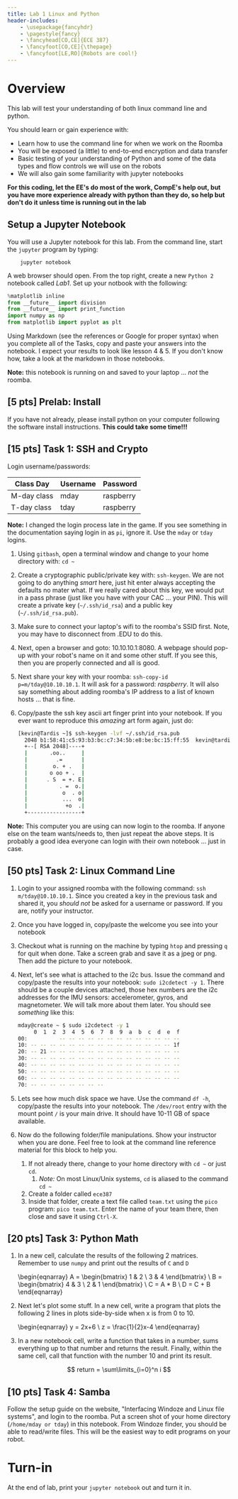 ```yaml
---
title: Lab 1 Linux and Python
header-includes:
    - \usepackage{fancyhdr}
    - \pagestyle{fancy}
    - \fancyhead[CO,CE]{ECE 387}
    - \fancyfoot[CO,CE]{\thepage}
    - \fancyfoot[LE,RO]{Robots are cool!}
---
```


# Overview

This lab will test your understanding of both linux command line and python.

You should learn or gain experience with:

- Learn how to use the command line for when we work on the Roomba
- You will be exposed (a little) to end-to-end encryption and data transfer
- Basic testing of your understanding of Python and some of the data types and
flow controls we will use on the robots
- We will also gain some familiarity with jupyter notebooks

**For this coding, let the EE's do most of the work, CompE's help out, but you have more experience already with python than they do, so help but don't do it unless time is running out in the lab**

## Setup a Jupyter Notebook

You will use a Jupyter notebook for this lab. From the command line, start the
`jupyter` program by typing:

		jupyter notebook

A web browser should open. From the top right, create a new `Python 2` notebook
called *Lab1*. Set up your notbook with the following:

```python
%matplotlib inline
from __future__ import division
from __future__ import print_function
import numpy as np
from matplotlib import pyplot as plt
```

Using Markdown (see the references or Google for proper syntax)
when you complete all of the Tasks, copy and paste your answers into the notebook.
I expect your results to look like lesson 4 & 5. If you don't know how, take a
look at the markdown in those notebooks.

**Note:** this notebook is running on and saved to your laptop ... *not* the
roomba.

## [5 pts] Prelab: Install

If you have not already, please install python on your computer following the
software install instructions. **This could take some time!!!**

## [15 pts] Task 1: SSH and Crypto

Login username/passwords:

| Class Day   | Username | Password  |
|-------------|----------|-----------|
| M-day class | mday     | raspberry |
| T-day class | tday     | raspberry |

**Note:** I changed the login process late in the game. If you see something
in the documentation saying login in as `pi`, ignore it. Use the `mday` or `tday`
logins.

1. Using `gitbash`, open a terminal window and change to your home directory with:
  `cd ~`
1. Create a cryptographic public/private key with: `ssh-keygen`. We are not going
  to do anything *smart* here, just hit enter always accepting the defaults no
  mater what. If we really cared about this key, we would put in a pass phrase
  (just like you have with your CAC ... your PIN). This will create a private key
  (`~/.ssh/id_rsa`) and a public key (`~/.ssh/id_rsa.pub`).
1. Make sure to connect your laptop's wifi to the roomba's SSID first. Note, you
  may have to disconnect from .EDU to do this.
1. Next, open a browser and goto: 10.10.10.1:8080. A webpage should pop-up with
  your robot's name on it and some other stuff. If you see this, then you are
  properly connected and all is good.
1. Next share your key with your roomba: `ssh-copy-id p=m/tday@10.10.10.1`. It will ask
  for a password: *raspberry*. It will also say something about adding roomba's
  IP address to a list of known hosts ... that is fine.
1. Copy/paste the ssh key ascii art finger print into your notebook. If you ever
  want to reproduce this *amazing* art form again, just do:

    ```bash
    [kevin@Tardis ~]$ ssh-keygen -lvf ~/.ssh/id_rsa.pub
      2048 b1:58:41:c5:93:b3:bc:c7:34:5b:e8:be:bc:15:ff:55  kevin@tardis.local (RSA)
      +--[ RSA 2048]----+
      |       .oo..     |
      |         .=      |
      |        o. + .   |
      |       o oo + .  |
      |      . S  = +. E|
      |          . =  o.|
      |           o  . o|
      |           ...  o|
      |            +o  .|
      +-----------------+
    ```

**Note:** This computer you are using can now login to the roomba. If anyone else
on the team wants/needs to, then just repeat the above steps. It is probably a
good idea everyone can login with their own notebook ... just in case.

## [50 pts] Task 2: Linux Command Line

1. Login to your assigned roomba with the following command: `ssh m/tday@10.10.10.1`.
  Since you created a key in the previous task and shared it, you *should not* be
  asked for a username or password. If you are, notify your instructor.
1. Once you have logged in, copy/paste the welcome you see into your notebook
1. Checkout what is running on the machine by typing `htop` and pressing `q` for
  quit when done. Take a screen grab and save it as a jpeg or png. Then add the
  picture to your notebook.
1. Next, let's see what is attached to the i2c bus. Issue the command and copy/paste
  the results into your notebook: `sudo i2cdetect -y 1`. There should be a couple
  devices attached, those hex numbers are the i2c addresses for the IMU sensors:
  accelerometer, gyros, and magnetometer. We will talk more about them later. You
  should see *something* like this:

    ```bash
    mday@create ~ $ sudo i2cdetect -y 1
  	     0  1  2  3  4  5  6  7  8  9  a  b  c  d  e  f
  	00:          -- -- -- -- -- -- -- -- -- -- -- -- --
  	10: -- -- -- -- -- -- -- -- -- -- -- -- -- -- -- 1f
  	20: -- 21 -- -- -- -- -- -- -- -- -- -- -- -- -- --
  	30: -- -- -- -- -- -- -- -- -- -- -- -- -- -- -- --
  	40: -- -- -- -- -- -- -- -- -- -- -- -- -- -- -- --
  	50: -- -- -- -- -- -- -- -- -- -- -- -- -- -- -- --
  	60: -- -- -- -- -- -- -- -- -- -- -- -- -- -- -- --
  	70: -- -- -- -- -- -- -- --
    ```
1. Lets see how much disk space we have. Use the command `df -h`, copy/paste the
  results into your notebook. The `/dev/root` entry with the mount point `/` is
  your main drive. It should have 10-11 GB of space available.
1. Now do the following folder/file manipulations. Show your instructor when you
  are done. Feel free to look at the command line reference material for this
  block to help you.
    1. If not already there, change to your home directory with `cd ~` or just `cd`.
       1. *Note:* On most Linux/Unix systems, `cd` is aliased to the command `cd ~`
    1. Create a folder called `ece387`
    1. Inside that folder, create a text file called `team.txt` using the `pico`
      program: `pico team.txt`. Enter the name of your team there, then close
      and save it using `Ctrl-X`.

## [20 pts] Task 3: Python Math

1. In a new cell, calculate the results of the following 2 matrices. Remember to
use `numpy` and print out the results of `C` and `D`

	\begin{eqnarray}
		A = \begin{bmatrix}
			1 & 2 \\
			3 & 4
			\end{bmatrix} \\
		B = \begin{bmatrix}
			4 & 3 \\
			2 & 1
			\end{bmatrix} \\
		C = A * B \\
		D = C + B
	\end{eqnarray}

1. Next let's plot some stuff. In a new cell, write a program that plots the following 2 lines in plots side-by-side when x is from 0 to 10.

	\begin{eqnarray}
		y = 2x+6 \\
		z = \frac{1}{2}x-4
	\end{eqnarray}

1. In a new notebook cell, write a function that takes in a number, sums everything
  up to that number and returns the result. Finally,
  within the same cell, call that function with the number 10 and print its result.

  $$
  return = \sum\limits_{i=0}^n i
  $$

## [10 pts] Task 4: Samba

Follow the setup guide on the website, "Interfacing Windoze and Linux file systems",
and login to the roomba. Put a screen shot of your home directory (`/home/mday or tday`)
in this notebook. From Windoze finder, you should be able to read/write files. This
will be the easiest way to edit programs on your robot.

# Turn-in

At the end of lab, print your `jupyter notebook` out and turn it in.
